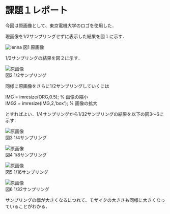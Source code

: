 # 課題１レポート

今回は原画像として、東京電機大学のロゴを使用した．

現画像を1/2サンプリングせずに表示した結果を図１に示す．

![lenna](https://user-images.githubusercontent.com/19383267/50393347-03ffd780-0799-11e9-9c54-85b4bad38bed.png)
図1 原画像

1/2サンプリングの結果を図２に示す．

![原画像](https://github.com/mackhasegawa/lecture_image_processing/blob/master/image/kadai1_1.png?raw=true)  
図2 1/2サンプリング

同様に原画像をさらに1/2サンプリングしていくには

IMG = imresize(ORG,0.5); % 画像の縮小  
IMG2 = imresize(IMG,2,'box'); % 画像の拡大

とすればよい．1/4サンプリングから1/32サンプリングの結果を以下の図3～6に示す．

![原画像](https://github.com/mackhasegawa/lecture_image_processing/blob/master/image/kadai1_2.png?raw=true)  
図3 1/4サンプリング

![原画像](https://github.com/mackhasegawa/lecture_image_processing/blob/master/image/kadai1_3.png?raw=true)  
図4 1/8サンプリング

![原画像](https://github.com/mackhasegawa/lecture_image_processing/blob/master/image/kadai1_4.png?raw=true)  
図5 1/16サンプリング

![原画像](https://github.com/mackhasegawa/lecture_image_processing/blob/master/image/kadai1_5.png?raw=true)  
図6 1/32サンプリング

サンプリングの幅が大きくなるにつれて、モザイクの大きさも同様に大きくなっていることがわかる．
